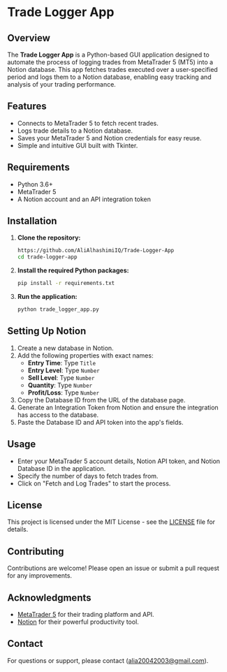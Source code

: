 # Trade Logger App
 
## Overview
The **Trade Logger App** is a Python-based GUI application designed to automate the process of logging trades from MetaTrader 5 (MT5) into a Notion database. This app fetches trades executed over a user-specified period and logs them to a Notion database, enabling easy tracking and analysis of your trading performance.

## Features
- Connects to MetaTrader 5 to fetch recent trades.
- Logs trade details to a Notion database.
- Saves your MetaTrader 5 and Notion credentials for easy reuse.
- Simple and intuitive GUI built with Tkinter.

## Requirements
- Python 3.6+
- MetaTrader 5
- A Notion account and an API integration token

## Installation

1. **Clone the repository:**
    ```bash
    https://github.com/AliAlhashimiIQ/Trade-Logger-App
    cd trade-logger-app
    ```

2. **Install the required Python packages:**
    ```bash
    pip install -r requirements.txt
    ```

3. **Run the application:**
    ```bash
    python trade_logger_app.py
    ```

## Setting Up Notion

1. Create a new database in Notion.
2. Add the following properties with exact names:
   - **Entry Time**: Type `Title`
   - **Entry Level**: Type `Number`
   - **Sell Level**: Type `Number`
   - **Quantity**: Type `Number`
   - **Profit/Loss**: Type `Number`
3. Copy the Database ID from the URL of the database page.
4. Generate an Integration Token from Notion and ensure the integration has access to the database.
5. Paste the Database ID and API token into the app's fields.

## Usage

- Enter your MetaTrader 5 account details, Notion API token, and Notion Database ID in the application.
- Specify the number of days to fetch trades from.
- Click on "Fetch and Log Trades" to start the process.

## License

This project is licensed under the MIT License - see the [LICENSE](LICENSE) file for details.

## Contributing

Contributions are welcome! Please open an issue or submit a pull request for any improvements.

## Acknowledgments

- [MetaTrader 5](https://www.metatrader5.com/en) for their trading platform and API.
- [Notion](https://www.notion.so/) for their powerful productivity tool.

## Contact

For questions or support, please contact (alia20042003@gmail.com).
